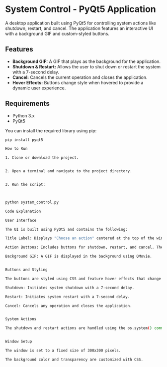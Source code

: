 
# System Control - PyQt5 Application

A desktop application built using PyQt5 for controlling system actions like shutdown, restart, and cancel. The application features an interactive UI with a background GIF and custom-styled buttons.

## Features

- **Background GIF:** A GIF that plays as the background for the application.
- **Shutdown & Restart:** Allows the user to shut down or restart the system with a 7-second delay.
- **Cancel:** Cancels the current operation and closes the application.
- **Hover Effects:** Buttons change style when hovered to provide a dynamic user experience.

## Requirements

- Python 3.x
- PyQt5

You can install the required library using pip:

```bash
pip install pyqt5

How to Run

1. Clone or download the project.


2. Open a terminal and navigate to the project directory.


3. Run the script:



python system_control.py

Code Explanation

User Interface

The UI is built using PyQt5 and contains the following:

Title Label: Displays "Choose an action" centered at the top of the window.

Action Buttons: Includes buttons for shutdown, restart, and cancel. These buttons change style when hovered.

Background GIF: A GIF is displayed in the background using QMovie.


Buttons and Styling

The buttons are styled using CSS and feature hover effects that change the background color. The buttons are connected to their respective functions:

Shutdown: Initiates system shutdown with a 7-second delay.

Restart: Initiates system restart with a 7-second delay.

Cancel: Cancels any operation and closes the application.


System Actions

The shutdown and restart actions are handled using the os.system() command to execute system shutdown or restart commands.


Window Setup

The window is set to a fixed size of 300x300 pixels.

The background color and transparency are customized with CSS.


